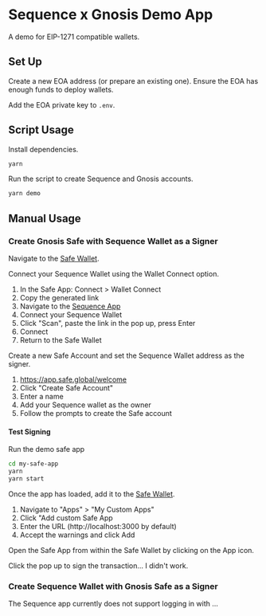 # Sequence x Gnosis Demo App

A demo for EIP-1271 compatible wallets. 

## Set Up

Create a new EOA address (or prepare an existing one). Ensure the EOA has enough funds to deploy wallets.

Add the EOA private key to `.env`.

## Script Usage

Install dependencies.

```sh
yarn
```

Run the script to create Sequence and Gnosis accounts.

```sh
yarn demo
```

## Manual Usage

### Create Gnosis Safe with Sequence Wallet as a Signer

Navigate to the [Safe Wallet][0].

Connect your Sequence Wallet using the Wallet Connect option.

1. In the Safe App: Connect > Wallet Connect
2. Copy the generated link
3. Navigate to the [Sequence App][1]
4. Connect your Sequence Wallet
5. Click "Scan", paste the link in the pop up, press Enter
6. Connect
7. Return to the Safe Wallet

Create a new Safe Account and set the Sequence Wallet address as the signer.

1. https://app.safe.global/welcome
2. Click "Create Safe Account"
3. Enter a name
4. Add your Sequence wallet as the owner
5. Follow the prompts to create the Safe account

#### Test Signing

Run the demo safe app

```sh
cd my-safe-app
yarn
yarn start
```

Once the app has loaded, add it to the [Safe Wallet][0].

1. Navigate to "Apps" > "My Custom Apps"
2. Click "Add custom Safe App
3. Enter the URL (http://localhost:3000 by default)
4. Accept the warnings and click Add

Open the Safe App from within the Safe Wallet by clicking on the App icon.

Click the pop up to sign the transaction... I didn't work.

### Create Sequence Wallet with Gnosis Safe as a Signer

The Sequence app currently does not support logging in with ...

[0]: https://app.safe.global
[1]: https://sequence.app
